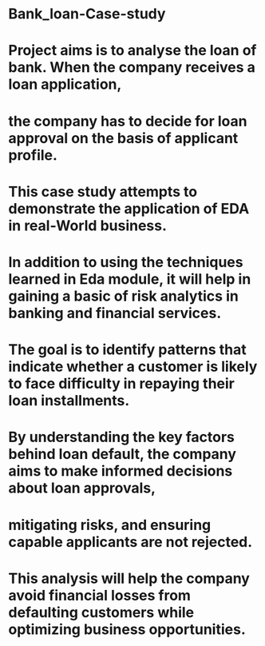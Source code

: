 # Bank_loan-Case-study

# Project aims is to analyse the loan of bank. When the company receives a loan application,
# the company has to decide for loan approval on the basis of applicant profile.

# This case study attempts to demonstrate the application of EDA in real-World business. 
# In addition to using the techniques learned in Eda module, it will help in gaining a basic of risk analytics in banking and financial services. 

# The goal is to identify patterns that indicate whether a customer is likely to face difficulty in repaying their loan installments. 
# By understanding the key factors behind loan default, the company aims to make informed decisions about loan approvals, 
# mitigating risks, and ensuring capable applicants are not rejected. 

# This analysis will help the company avoid financial losses from defaulting customers while optimizing business opportunities.
